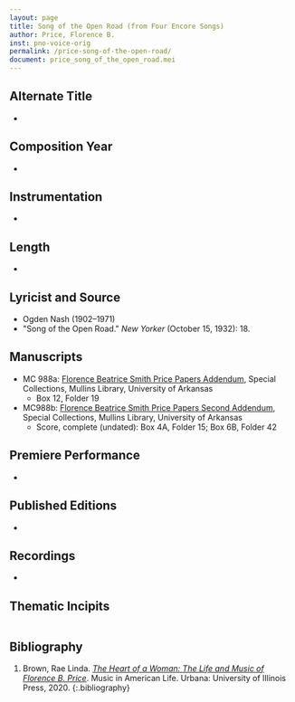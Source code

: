 ```yaml
---
layout: page
title: Song of the Open Road (from Four Encore Songs)
author: Price, Florence B.
inst: pno-voice-orig
permalink: /price-song-of-the-open-road/
document: price_song_of_the_open_road.mei
---
```


## Alternate Title
- 

## Composition Year
- 

## Instrumentation
- 

## Length
- 

## Lyricist and Source
- Ogden Nash (1902&ndash;1971)
- "Song of the Open Road." *New Yorker* (October 15, 1932): 18.

## Manuscripts
- MC 988a: <a href="https://uark.as.atlas-sys.com/repositories/2/resources/1522" target="_blank">Florence Beatrice Smith Price Papers Addendum</a>, Special Collections, Mullins Library, University of Arkansas
    * Box 12, Folder 19
- MC988b: <a href="https://uark.as.atlas-sys.com/repositories/2/resources/696/" target="_blank">Florence Beatrice Smith Price Papers Second Addendum</a>, Special Collections, Mullins Library, University of Arkansas
    * Score, complete (undated): Box 4A, Folder 15; Box 6B, Folder 42

## Premiere Performance
- 

## Published Editions
- 

## Recordings
- 

## Thematic Incipits
<div id="notation" style="overflow-x: auto"></div>

## Bibliography
1. Brown, Rae Linda. <a href="https://www.worldcat.org/title/1122800180" target="_blank">*The Heart of a Woman: The Life and Music of Florence B. Price*</a>. Music in American Life. Urbana: University of Illinois Press, 2020.
{:.bibliography}
